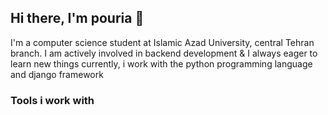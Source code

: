 ## Hi there, I'm pouria 👋
I'm a computer science student at Islamic Azad University, central Tehran branch.
I am actively involved in backend development & I always eager to learn new things
currently, i work with the python programming language and django framework
<br />
<h3>Tools i work with</h3>


